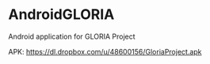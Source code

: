AndroidGLORIA
=============

Android application for GLORIA Project

APK: https://dl.dropbox.com/u/48600156/GloriaProject.apk
